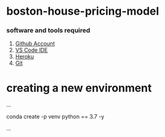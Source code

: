 # boston-house-pricing-model

### software and tools required

1. [Github Account](https://github.com)
2. [VS Code IDE](https://code.visualstudio.com/)
3. [Heroku](https://heroku.com)
4. [Git](https://git-scm.com/download/win)


# creating a new environment

...

conda create -p venv python == 3.7 -y

...